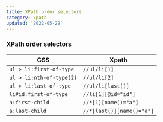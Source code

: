 ```yaml
---
title: XPath order selectors
category: xpath
updated: '2022-05-29'
---
```


### XPath order selectors

| CSS                      | Xpath                     |
| ------------------------ | ------------------------- |
| `ul > li:first-of-type`  | `//ul/li[1]`              |
| `ul > li:nth-of-type(2)` | `//ul/li[2]`              |
| `ul > li:last-of-type`   | `//ul/li[last()]`         |
| `li#id:first-of-type`    | `//li[1][@id="id"]`       |
| `a:first-child`          | `//*[1][name()="a"]`      |
| `a:last-child`           | `//*[last()][name()="a"]` |
